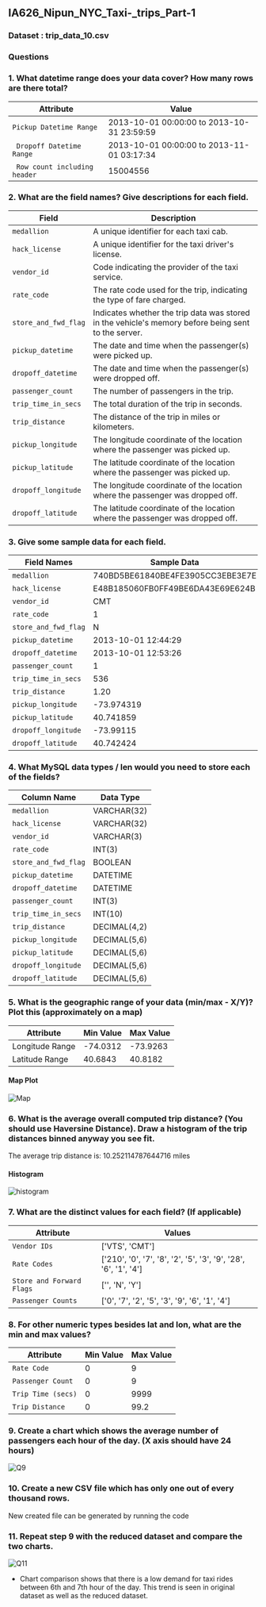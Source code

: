 ## IA626_Nipun_NYC_Taxi-_trips_Part-1

### Dataset : trip_data_10.csv

### Questions 

### 1. What datetime range does your data cover?  How many rows are there total?
  
| Attribute                     | Value                                         |
|-------------------------------|-----------------------------------------------|
| `Pickup Datetime Range`       | 2013-10-01 00:00:00 to 2013-10-31 23:59:59     |
|` Dropoff Datetime Range`      | 2013-10-01 00:00:00 to 2013-11-01 03:17:34     |
|` Row count including header`  | 15004556                                      |

                         
### 2. What are the field names?  Give descriptions for each field.
  
| Field                | Description                                                                                         |
|----------------------|-----------------------------------------------------------------------------------------------------|
| `medallion`          | A unique identifier for each taxi cab.                                                              |
| `hack_license`       | A unique identifier for the taxi driver's license.                                                  |
| `vendor_id`          | Code indicating the provider of the taxi service.                                                   |
| `rate_code`          | The rate code used for the trip, indicating the type of fare charged.                               |
| `store_and_fwd_flag` | Indicates whether the trip data was stored in the vehicle's memory before being sent to the server. |
| `pickup_datetime`    | The date and time when the passenger(s) were picked up.                                             |
| `dropoff_datetime`   | The date and time when the passenger(s) were dropped off.                                           |
| `passenger_count`    | The number of passengers in the trip.                                                               |
| `trip_time_in_secs`  | The total duration of the trip in seconds.                                                          |
| `trip_distance`      | The distance of the trip in miles or kilometers.                                                    |
| `pickup_longitude`   | The longitude coordinate of the location where the passenger was picked up.                         |
| `pickup_latitude`    | The latitude coordinate of the location where the passenger was picked up.                          |
| `dropoff_longitude`  | The longitude coordinate of the location where the passenger was dropped off.                       |
| `dropoff_latitude`   | The latitude coordinate of the location where the passenger was dropped off.                        |


### 3. Give some sample data for each field.

| Field Names        | Sample Data                      |
|--------------------|----------------------------------|
| `medallion`        | 740BD5BE61840BE4FE3905CC3EBE3E7E |
| `hack_license`     | E48B185060FB0FF49BE6DA43E69E624B |
| `vendor_id`        | CMT                              |
| `rate_code`        | 1                                |
| `store_and_fwd_flag`| N                               |
| `pickup_datetime`  | 2013-10-01 12:44:29              |
| `dropoff_datetime` | 2013-10-01 12:53:26              |
| `passenger_count`  | 1                                |
| `trip_time_in_secs`| 536                              |
| `trip_distance`    | 1.20                             |
| `pickup_longitude` | -73.974319                       |
| `pickup_latitude`  | 40.741859                        |
| `dropoff_longitude`| -73.99115                        |
| `dropoff_latitude` | 40.742424                        |


### 4. What MySQL data types / len would you need to store each of the fields?

| Column Name        | Data Type        |
|--------------------|------------------|
| `medallion`        | VARCHAR(32)      |
| `hack_license`     | VARCHAR(32)      |
| `vendor_id`        | VARCHAR(3)       |
| `rate_code`        | INT(3)           |
| `store_and_fwd_flag`| BOOLEAN         |
| `pickup_datetime`  | DATETIME         |
| `dropoff_datetime` | DATETIME         |
| `passenger_count`  | INT(3)           |
| `trip_time_in_secs`| INT(10)          |
| `trip_distance`    | DECIMAL(4,2)     |
| `pickup_longitude` | DECIMAL(5,6)     |
| `pickup_latitude`  | DECIMAL(5,6)     |
| `dropoff_longitude`| DECIMAL(5,6)     |
| `dropoff_latitude` | DECIMAL(5,6)     |


### 5. What is the geographic range of your data (min/max - X/Y)? Plot this (approximately on a map)

| Attribute       | Min Value   | Max Value   |
|-----------------|-------------|-------------|
| Longitude Range | -74.0312    | -73.9263    |
| Latitude Range  | 40.6843     | 40.8182     |


#### Map Plot 
![Map](https://github.com/user-attachments/assets/743cc4af-0434-40f8-b17c-6f47db6b5cfa)


### 6. What is the average overall computed trip distance? (You should use Haversine Distance). Draw a histogram of the trip distances binned anyway you see fit.

The average trip distance is: 10.252114787644716 miles
#### Histogram
![histogram](https://github.com/user-attachments/assets/6d25338e-2bb8-4451-84b3-d3f9a0dfc58b)



### 7. What are the distinct values for each field? (If applicable)

| Attribute               | Values                                                          |
|-------------------------|-----------------------------------------------------------------|
| `Vendor IDs`              | ['VTS', 'CMT']                                                  |
| `Rate Codes`              | ['210', '0', '7', '8', '2', '5', '3', '9', '28', '6', '1', '4'] |
|`Store and Forward Flags` | ['', 'N', 'Y']                                                  |
| `Passenger Counts`        | ['0', '7', '2', '5', '3', '9', '6', '1', '4']                   |


### 8. For other numeric types besides lat and lon, what are the min and max values?

| Attribute         | Min Value | Max Value |
|-------------------|-----------|-----------|
| `Rate Code`       | 0         | 9         |
| `Passenger Count` | 0         | 9         |
| `Trip Time (secs)` | 0         | 9999      |
| `Trip Distance`   | 0         | 99.2      |

### 9. Create a chart which shows the average number of passengers each hour of the day. (X axis should have 24 hours)
![Q9](https://github.com/user-attachments/assets/c2fb0bdb-8b0a-40b0-8815-e02170e2bf03)

### 10. Create a new CSV file which has only one out of every thousand rows.
New created file can be generated by running the code

### 11.	Repeat step 9 with the reduced dataset and compare the two charts.
![Q11](https://github.com/user-attachments/assets/aaf0f161-3c13-4b3a-bb5c-1655f9fc5d59)

- Chart comparison shows that there is a low demand for taxi rides between 6th and 7th hour of the day. This trend is seen in original dataset as well as the reduced dataset. 





  
